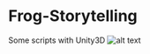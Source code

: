 # Frog-Storytelling
 Some scripts with Unity3D
![alt text](https://cdn.discordapp.com/attachments/1046182272690302996/1071534022976618506/frogman_artwork.png)
